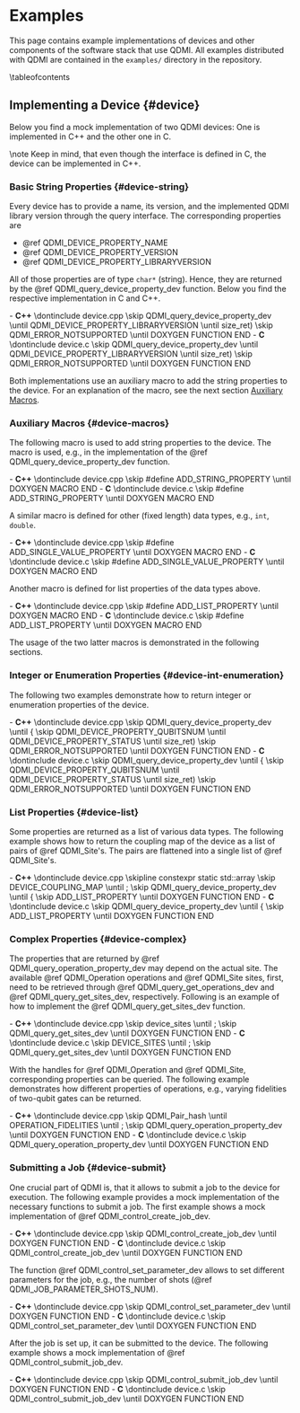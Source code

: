 # Examples

<!-- IMPORTANT: Keep the line above as the first line. -->
<!-- This file is a static page and included in the ./CMakeLists.txt file. -->

This page contains example implementations of devices and other components of the software stack
that use QDMI. All examples distributed with QDMI are contained in the `examples/` directory in the
repository.

\tableofcontents

## Implementing a Device {#device}

Below you find a mock implementation of two QDMI devices: One is implemented in C++ and the other
one in C.

\note Keep in mind, that even though the interface is defined in C, the device can be implemented in
C++.

### Basic String Properties {#device-string}

Every device has to provide a name, its version, and the implemented QDMI library version through
the query interface. The corresponding properties are

- @ref QDMI_DEVICE_PROPERTY_NAME
- @ref QDMI_DEVICE_PROPERTY_VERSION
- @ref QDMI_DEVICE_PROPERTY_LIBRARYVERSION

All of those properties are of type `char*` (string). Hence, they are returned by the @ref
QDMI_query_device_property_dev function. Below you find the respective implementation in C and C++.

<!-- prettier-ignore-start -->
<div class="tabbed">
- <b class="tab-title">C++</b>
  \dontinclude device.cpp
  \skip QDMI_query_device_property_dev
  \until QDMI_DEVICE_PROPERTY_LIBRARYVERSION
  \until size_ret)
  \skip QDMI_ERROR_NOTSUPPORTED
  \until DOXYGEN FUNCTION END
- <b class="tab-title">C</b>
  \dontinclude device.c
  \skip QDMI_query_device_property_dev
  \until QDMI_DEVICE_PROPERTY_LIBRARYVERSION
  \until size_ret)
  \skip QDMI_ERROR_NOTSUPPORTED
  \until DOXYGEN FUNCTION END
</div>
<!-- prettier-ignore-end -->

Both implementations use an auxiliary macro to add the string properties to the device. For an
explanation of the macro, see the next section [Auxiliary Macros](#device-macros).

### Auxiliary Macros {#device-macros}

The following macro is used to add string properties to the device. The macro is used, e.g., in the
implementation of the @ref QDMI_query_device_property_dev function.

<!-- prettier-ignore-start -->
<div class="tabbed">
- <b class="tab-title">C++</b>
  \dontinclude device.cpp
  \skip #define ADD_STRING_PROPERTY
  \until DOXYGEN MACRO END
- <b class="tab-title">C</b>
  \dontinclude device.c
  \skip #define ADD_STRING_PROPERTY
  \until DOXYGEN MACRO END
</div>
<!-- prettier-ignore-end -->

A similar macro is defined for other (fixed length) data types, e.g., `int`, `double`.

<!-- prettier-ignore-start -->
<div class="tabbed">
- <b class="tab-title">C++</b>
  \dontinclude device.cpp
  \skip #define ADD_SINGLE_VALUE_PROPERTY
  \until DOXYGEN MACRO END
- <b class="tab-title">C</b>
  \dontinclude device.c
  \skip #define ADD_SINGLE_VALUE_PROPERTY
  \until DOXYGEN MACRO END
</div>
<!-- prettier-ignore-end -->

Another macro is defined for list properties of the data types above.

<!-- prettier-ignore-start -->
<div class="tabbed">
- <b class="tab-title">C++</b>
  \dontinclude device.cpp
  \skip #define ADD_LIST_PROPERTY
  \until DOXYGEN MACRO END
- <b class="tab-title">C</b>
  \dontinclude device.c
  \skip #define ADD_LIST_PROPERTY
  \until DOXYGEN MACRO END
</div>
<!-- prettier-ignore-end -->

The usage of the two latter macros is demonstrated in the following sections.

### Integer or Enumeration Properties {#device-int-enumeration}

The following two examples demonstrate how to return integer or enumeration properties of the
device.

<!-- prettier-ignore-start -->
<div class="tabbed">
- <b class="tab-title">C++</b>
  \dontinclude device.cpp
  \skip QDMI_query_device_property_dev
  \until {
  \skip QDMI_DEVICE_PROPERTY_QUBITSNUM
  \until QDMI_DEVICE_PROPERTY_STATUS
  \until size_ret)
  \skip QDMI_ERROR_NOTSUPPORTED
  \until DOXYGEN FUNCTION END
- <b class="tab-title">C</b>
  \dontinclude device.c
  \skip QDMI_query_device_property_dev
  \until {
  \skip QDMI_DEVICE_PROPERTY_QUBITSNUM
  \until QDMI_DEVICE_PROPERTY_STATUS
  \until size_ret)
  \skip QDMI_ERROR_NOTSUPPORTED
  \until DOXYGEN FUNCTION END
</div>
<!-- prettier-ignore-end -->

### List Properties {#device-list}

Some properties are returned as a list of various data types. The following example shows how to
return the coupling map of the device as a list of pairs of @ref QDMI_Site's. The pairs are
flattened into a single list of @ref QDMI_Site's.

<!-- prettier-ignore-start -->
<div class="tabbed">
- <b class="tab-title">C++</b>
  \dontinclude device.cpp
  \skipline constexpr static std::array<const CXX_QDMI_Site_impl_d *const, 20>
  \skip DEVICE_COUPLING_MAP
  \until ;
  \skip QDMI_query_device_property_dev
  \until {
  \skip ADD_LIST_PROPERTY
  \until DOXYGEN FUNCTION END
- <b class="tab-title">C</b>
  \dontinclude device.c
  \skip QDMI_query_device_property_dev
  \until {
  \skip ADD_LIST_PROPERTY
  \until DOXYGEN FUNCTION END
</div>
<!-- prettier-ignore-end -->

### Complex Properties {#device-complex}

The properties that are returned by @ref QDMI_query_operation_property_dev may depend on the actual
site. The available @ref QDMI_Operation operations and @ref QDMI_Site sites, first, need to be
retrieved through @ref QDMI_query_get_operations_dev and @ref QDMI_query_get_sites_dev,
respectively. Following is an example of how to implement the @ref QDMI_query_get_sites_dev
function.

<!-- prettier-ignore-start -->
<div class="tabbed">
- <b class="tab-title">C++</b>
  \dontinclude device.cpp
  \skip device_sites
  \until ;
  \skip QDMI_query_get_sites_dev
  \until DOXYGEN FUNCTION END
- <b class="tab-title">C</b>
  \dontinclude device.c
  \skip DEVICE_SITES
  \until ;
  \skip QDMI_query_get_sites_dev
  \until DOXYGEN FUNCTION END
</div>
<!-- prettier-ignore-end -->

With the handles for @ref QDMI_Operation and @ref QDMI_Site, corresponding properties can be
queried. The following example demonstrates how different properties of operations, e.g., varying
fidelities of two-qubit gates can be returned.

<!-- prettier-ignore-start -->
<div class="tabbed">
- <b class="tab-title">C++</b>
  \dontinclude device.cpp
  \skip QDMI_Pair_hash
  \until OPERATION_FIDELITIES
  \until ;
  \skip QDMI_query_operation_property_dev
  \until DOXYGEN FUNCTION END
- <b class="tab-title">C</b>
  \dontinclude device.c
  \skip QDMI_query_operation_property_dev
  \until DOXYGEN FUNCTION END
</div>
<!-- prettier-ignore-end -->

### Submitting a Job {#device-submit}

One crucial part of QDMI is, that it allows to submit a job to the device for execution. The
following example provides a mock implementation of the necessary functions to submit a job. The
first example shows a mock implementation of @ref QDMI_control_create_job_dev.

<!-- prettier-ignore-start -->
<div class="tabbed">
- <b class="tab-title">C++</b>
  \dontinclude device.cpp
  \skip QDMI_control_create_job_dev
  \until DOXYGEN FUNCTION END
- <b class="tab-title">C</b>
  \dontinclude device.c
  \skip QDMI_control_create_job_dev
  \until DOXYGEN FUNCTION END
</div>
<!-- prettier-ignore-end -->

The function @ref QDMI_control_set_parameter_dev allows to set different parameters for the job,
e.g., the number of shots (@ref QDMI_JOB_PARAMETER_SHOTS_NUM).

<!-- prettier-ignore-start -->
<div class="tabbed">
- <b class="tab-title">C++</b>
  \dontinclude device.cpp
  \skip QDMI_control_set_parameter_dev
  \until DOXYGEN FUNCTION END
- <b class="tab-title">C</b>
  \dontinclude device.c
  \skip QDMI_control_set_parameter_dev
  \until DOXYGEN FUNCTION END
</div>
<!-- prettier-ignore-end -->

After the job is set up, it can be submitted to the device. The following example shows a mock
implementation of @ref QDMI_control_submit_job_dev.

<!-- prettier-ignore-start -->
<div class="tabbed">
- <b class="tab-title">C++</b>
  \dontinclude device.cpp
  \skip QDMI_control_submit_job_dev
  \until DOXYGEN FUNCTION END
- <b class="tab-title">C</b>
  \dontinclude device.c
  \skip QDMI_control_submit_job_dev
  \until DOXYGEN FUNCTION END
</div>
<!-- prettier-ignore-end -->
